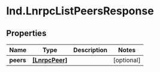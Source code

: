 # lnd.LnrpcListPeersResponse

## Properties

Name | Type | Description | Notes
------------ | ------------- | ------------- | -------------
**peers** | [**[LnrpcPeer]**](LnrpcPeer.md) |  | [optional] 


